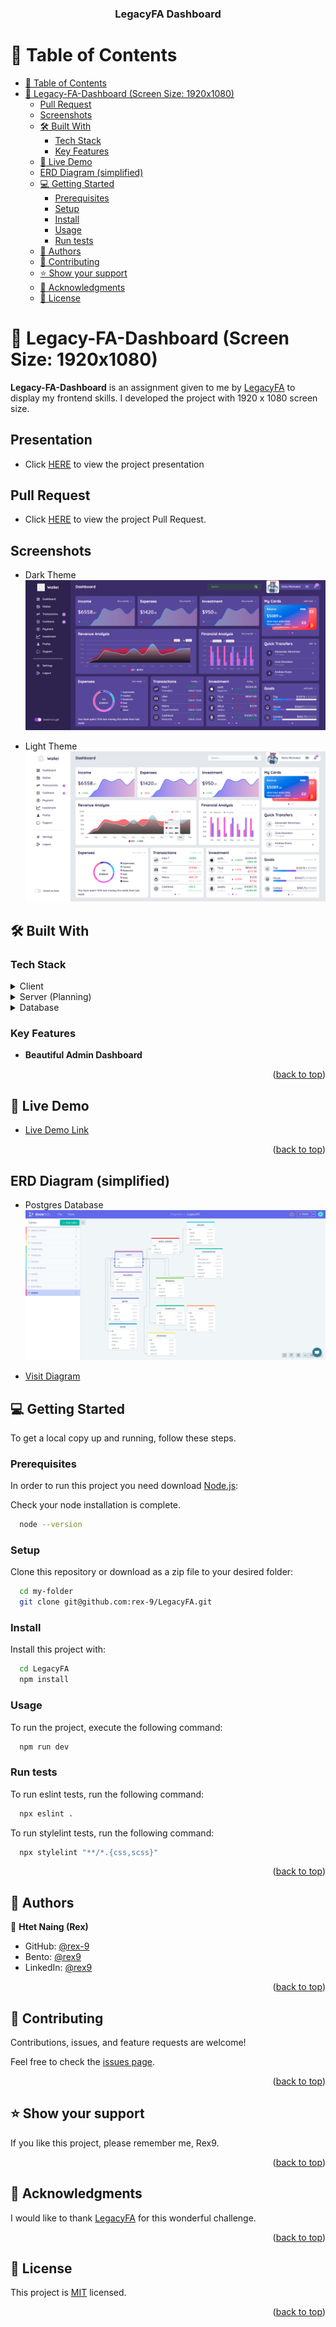 <a name="readme-top"></a>

<div align="center">
  <h3><b>LegacyFA Dashboard</b></h3>
</div>

<!-- TABLE OF CONTENTS -->

# 📗 Table of Contents

- [📗 Table of Contents](#-table-of-contents)
- [📖 Legacy-FA-Dashboard (Screen Size: 1920x1080) ](#-legacy-fa-dashboard-screen-size-1920x1080-)
  - [Pull Request](#pull-request)
  - [Screenshots ](#screenshots-)
  - [🛠 Built With ](#-built-with-)
    - [Tech Stack ](#tech-stack-)
    - [Key Features ](#key-features-)
  - [🚀 Live Demo ](#-live-demo-)
  - [ERD Diagram (simplified) ](#erd-diagram-simplified-)
  - [💻 Getting Started ](#-getting-started-)
    - [Prerequisites](#prerequisites)
    - [Setup](#setup)
    - [Install](#install)
    - [Usage](#usage)
    - [Run tests](#run-tests)
  - [👥 Authors ](#-authors-)
  - [🤝 Contributing ](#-contributing-)
  - [⭐️ Show your support ](#️-show-your-support-)
  - [🙏 Acknowledgments ](#-acknowledgments-)
  - [📝 License ](#-license-)

<!-- PROJECT DESCRIPTION -->

# 📖 Legacy-FA-Dashboard (Screen Size: 1920x1080) <a name="about-project"></a>

**Legacy-FA-Dashboard** is an assignment given to me by [LegacyFA](https://www.legacyfa-asia.com/) to display my frontend skills. I developed the project with 1920 x 1080 screen size.

## Presentation

- Click [HERE](https://drive.google.com/file/d/1SLUdlyzRBvoKv63vYlCwLDKHPUH2_RZb/view?usp=sharing) to view the project presentation

## Pull Request

- Click [HERE](https://github.com/rex-9/LegacyFA/pull/1) to view the project Pull Request.

## Screenshots <a name="screenshots"></a>

- Dark Theme
  ![Dark Theme](./src/assets/images/dark.png)

- Light Theme
  ![Light Theme](./src/assets/images/light.png)

## 🛠 Built With <a name="built-with"></a>

### Tech Stack <a name="tech-stack"></a>

<details>
  <summary>Client</summary>
  <ul>
    <li><a href="https://reactjs.org/">React.js</a></li>
    <li><a href="https://www.typescriptlang.org/">Typescript.js</a></li>
    <li><a href="https://vitejs.dev/">Vite.js</a></li>
    <li><a href="https://tailwindcss.com/">TailwindCSS</a></li>
  </ul>
</details>

<details>
  <summary>Server (Planning)</summary>
  <ul>
    <li><a href="https://rubyonrails.org/">Ruby on Rails</a></li>
  </ul>
</details>

<details>
<summary>Database</summary>
  <ul>
    <li><a href="https://www.postgresql.org/">PostgreSQL</a></li>
  </ul>
</details>

<!-- Features -->

### Key Features <a name="key-features"></a>

- **Beautiful Admin Dashboard**

<p align="right">(<a href="#readme-top">back to top</a>)</p>

<!-- LIVE DEMO -->

## 🚀 Live Demo <a name="live-demo"></a>

- [Live Demo Link](https://legacy-fa-dashboard.vercel.app/)

<p align="right">(<a href="#readme-top">back to top</a>)</p>

## ERD Diagram (simplified) <a name="erd-diagram"></a>

- Postgres Database
  ![ERD Diagram](./src/assets/images/db.png)

- [Visit Diagram](https://drawsql.app/teams/rex9/diagrams/legacyfa)

<!-- GETTING STARTED -->

## 💻 Getting Started <a name="getting-started"></a>

To get a local copy up and running, follow these steps.

### Prerequisites

In order to run this project you need download [Node.js](https://nodejs.org/en):

Check your node installation is complete.

```sh
  node --version
```

### Setup

Clone this repository or download as a zip file to your desired folder:

```sh
  cd my-folder
  git clone git@github.com:rex-9/LegacyFA.git
```

### Install

Install this project with:

```sh
  cd LegacyFA
  npm install
```

### Usage

To run the project, execute the following command:

```sh
  npm run dev
```

### Run tests

To run eslint tests, run the following command:

```sh
  npx eslint .
```

To run stylelint tests, run the following command:

```sh
  npx stylelint "**/*.{css,scss}"
```

<p align="right">(<a href="#readme-top">back to top</a>)</p>

<!-- AUTHORS -->

## 👥 Authors <a name="authors"></a>

👤 **Htet Naing (Rex)**

- GitHub: [@rex-9](https://github.com/rex-9)
- Bento: [@rex9](https://bento.me/rex9)
- LinkedIn: [@rex9](https://linkedin.com/in/rex9)

<p align="right">(<a href="#readme-top">back to top</a>)</p>

<!-- CONTRIBUTING -->

## 🤝 Contributing <a name="contributing"></a>

Contributions, issues, and feature requests are welcome!

Feel free to check the [issues page](../../issues/).

<p align="right">(<a href="#readme-top">back to top</a>)</p>

<!-- SUPPORT -->

## ⭐️ Show your support <a name="support"></a>

If you like this project, please remember me, Rex9.

<p align="right">(<a href="#readme-top">back to top</a>)</p>

<!-- ACKNOWLEDGEMENTS -->

## 🙏 Acknowledgments <a name="acknowledgements"></a>

I would like to thank [LegacyFA](https://www.legacyfa-asia.com/) for this wonderful challenge.

<p align="right">(<a href="#readme-top">back to top</a>)</p>

<!-- LICENSE -->

## 📝 License <a name="license"></a>

This project is [MIT](./LICENSE) licensed.

<p align="right">(<a href="#readme-top">back to top</a>)</p>
